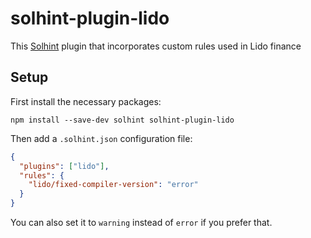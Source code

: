 # solhint-plugin-lido

This [Solhint](https://github.com/protofire/solhint/) plugin that incorporates custom rules used in Lido finance

## Setup

First install the necessary packages:

```
npm install --save-dev solhint solhint-plugin-lido
```

Then add a `.solhint.json` configuration file:

```json
{
  "plugins": ["lido"],
  "rules": {
    "lido/fixed-compiler-version": "error"
  }
}
```

You can also set it to `warning` instead of `error` if you prefer that.

